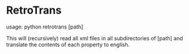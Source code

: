 # RetroTrans

usage:
python retrotrans [path]

This will (recursively) read all xml files in all subdirectories of [path] and translate the contents of each <desc> property to english.
